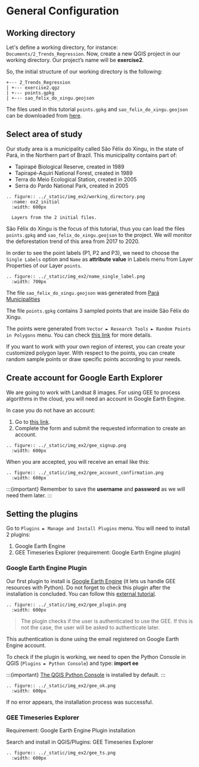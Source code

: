 # General Configuration

## Working directory

Let's define a working directory, for instance: `Documents/2_Trends_Regression`. Now, create a new QGIS project in our working directory. Our project’s name will be **exercise2**.

So, the initial structure of our working directory is the following:

```
+--- 2_Trends_Regression
| +--- exercise2.qgz
| +--- points.gpkg
| +--- sao_felix_do_xingu.geojson
```

The files used in this tutorial `points.gpkg` and `sao_felix_do_xingu.geojson` can be downloaded from [here](https://zenodo.org/record/5511994).

## Select area of study

Our study area is a municipality called São Félix do Xingu, in the state of Pará, in the Northern part of Brazil. This municipality contains part of:

- Tapirapé Biological Reserve, created in 1989
- Tapirapé-Aquiri National Forest, created in 1989
- Terra do Meio Ecological Station, created in 2005
- Serra do Pardo National Park, created in 2005

```{eval-rst}
.. figure:: ../_static/img_ex2/working_directory.png
  :name: ex2_initial
  :width: 600px

  Layers from the 2 initial files.
```

São Félix do Xingu is the focus of this tutorial, thus you can load the files `points.gpkg` and `sao_felix_do_xingu.geojson` to the project. We will monitor the deforestation trend of this area from 2017 to 2020.

In order to see the point labels (P1, P2 and P3), we need to choose the `Single Labels` option and `Name` as **attribute value** in Labels menu from Layer Properties of our Layer `points`.

```{eval-rst}
.. figure:: ../_static/img_ex2/name_single_label.png
  :width: 700px
```

The file `sao_felix_do_xingu.geojson` was generated from [Pará Municipalities](https://github.com/tbrugz/geodata-br/blob/master/geojson/geojs-15-mun.json)

The file `points.gpkg` contains 3 sampled points that are inside São Félix do Xingu.

The points were generated from `Vector ► Research Tools ► Random Points in Polygons` menu. You can check [this link](https://www.youtube.com/watch?v=A-nloh5jYvY) for more details.

If you want to work with your own region of interest, you can create your customized polygon layer.
With respect to the points, you can create random sample points or draw specific points according to your needs.

## Create account for Google Earth Explorer

We are going to work with Landsat 8 images. For using GEE to process algorithms in the cloud, you will need an account in Google Earth Engine.

In case you do not have an account:
1. Go to [this link](https://signup.earthengine.google.com).
2. Complete the form and submit the requested information to create an account.

```{eval-rst}
.. figure:: ../_static/img_ex2/gee_signup.png
  :width: 600px
```

When you are accepted, you will receive an email like this:

```{eval-rst}
.. figure:: ../_static/img_ex2/gee_account_confirmation.png
  :width: 600px
```

:::{important}
Remember to save the **username** and **password** as we will need them later.
:::

## Setting the plugins

Go to `Plugins ► Manage and Install Plugins` menu. You will need to install 2 plugins:
1. Google Earth Engine 
2. GEE Timeseries Explorer (requirement: Google Earth Engine plugin)

### Google Earth Engine Plugin

Our first plugin to install is [Google Earth Engine](https://gee-community.github.io/qgis-earthengine-plugin/) (it lets us handle GEE resources with Python). Do not forget to check this plugin after the installation is concluded. You can follow this [external tutorial](https://www.geodose.com/2019/12/google-earth-engine-qgis-plugin-tutorial.html).

```{eval-rst}
.. figure:: ../_static/img_ex2/gee_plugin.png
  :width: 600px
```

> The plugin checks if the user is authenticated to use the GEE. If this is not the case, the user will be asked to authenticate later.

This authentication is done using the email registered on Google Earth Engine account.

To check if the plugin is working, we need to open the Python Console in QGIS (`Plugins ► Python Console`) and type: **import ee**

:::{important}
[The QGIS Python Console](https://docs.qgis.org/3.16/en/docs/user_manual/plugins/python_console.html) is installed by default.
:::

```{eval-rst}
.. figure:: ../_static/img_ex2/gee_ok.png
  :width: 600px
```

If no error appears, the installation process was successful.

### GEE Timeseries Explorer

Requirement: Google Earth Engine Plugin installation

Search and install in QGIS/Plugins: GEE Timeseries Explorer

```{eval-rst}
.. figure:: ../_static/img_ex2/gee_ts.png
  :width: 600px
```

